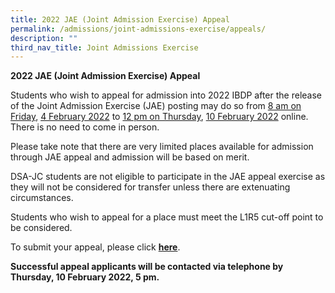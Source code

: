 ```yaml
---
title: 2022 JAE (Joint Admission Exercise) Appeal
permalink: /admissions/joint-admissions-exercise/appeals/
description: ""
third_nav_title: Joint Admissions Exercise
---
```


**2022 JAE (Joint Admission Exercise) Appeal**

Students who wish to appeal for admission into 2022 IBDP after the release of the Joint Admission Exercise (JAE) posting may do so from <u>8 am on Friday</u>, <u>4 February 2022</u> to <u>12 pm on Thursday</u>, <u>10 February 2022</u> online. There is no need to come in person.

Please take note that there are very limited places available for admission through JAE appeal and admission will be based on merit.

DSA-JC students are not eligible to participate in the JAE appeal exercise as they will not be considered for transfer unless there are extenuating circumstances.

Students who wish to appeal for a place must meet the L1R5 cut-off point to be considered.

To submit your appeal, please click <a href="https://site1.acsindep.edu.sg/Appls/Y5AdmissionAppeal/AppealForm.aspx" target="_blank"><b>here</b></a>.

**Successful appeal applicants will be contacted via telephone by Thursday, 10 February 2022, 5 pm.**